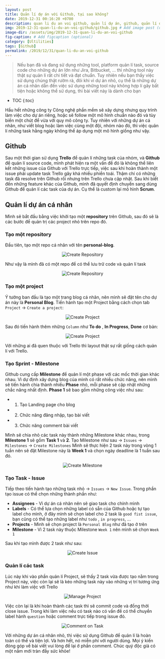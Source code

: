 ```yaml
---
layout: post
title: Quản lí dự án với Github, tại sao không?
date: 2019-12-31 00:16:20 +0700
description: quan li du an voi github, quản lí dự án, github, quản lí dự án bằng github, quản lí task
img: 2019-12-31-quan-li-du-an-voi-github/github.jpg # Add image post (optional)
image-dir: /assets/img/2019-12-31-quan-li-du-an-voi-github
fig-caption: # Add figcaption (optional)
category: [Ultilities]
tags: [Github]
permalink: /2019/12/31/quan-li-du-an-voi-github
---
```


> Nếu bạn đã và đang sử dụng những tool, platform quản lí task, source code cho những dự án lớn như Jira, Bitbucket, ... thì những tool này thật sự quản lí rất chi tiết và đạt chuẩn. Tuy nhiên nếu bạn thấy việc sử dụng chúng thật rườm rà, đôi khi vì dự án nhỏ, cụ thể là những dự án cá nhân dẫn đến việc sử dụng những tool này không hợp lí gây bất tiện hoặc không thể sử dụng, thì bài viết này là dành cho bạn

* TOC
{:toc}

Hầu hết những công ty Công nghệ phần mềm sẽ xây dựng nhưng quy trình làm việc cho dự án riêng, hoặc sẽ follow một mô hình chuẩn nào đó và tùy biến một chút để vừa với quy mô công ty. Tuy nhiên với những dự án cá nhân, như viết blog hoặc làm việc cùng một đội, nhóm nào đó, thì việc quản lí những task hằng ngày không thể áp dụng một mô hình giống như vậy.

## Github 

Sau một thời gian sử dụng **Trello** để quản lí những task của nhóm, và **Github** để quản lí source code, mình phát hiện ra một vấn đề đó là không thể liên kết những issue của Github với Trello trực tiếp, việc sau khi hoàn thành một issue phải update task Trello gây khá nhiều phiền toái. Thậm chí có những task đã resolve trên Github rồi nhưng trên Trello chưa cập nhật. Sau khi biết đến những feature khác của Github, mình đã quyết định chuyển sang dùng  Github để quản lí các task của dự án. Cụ thể là custom lại mô hình **Scrum**.

## Quản lí dự án cá nhân

Mình sẽ bắt đầu bằng việc khởi tạo một **repository** trên Github, sau đó sẽ là các bước để quản trị các project nhỏ trên repo đó.

### Tạo một repository

Đầu tiên, tạo một repo cá nhân với tên **personal-blog**.

<p align="center"><img alt="Create Repository" src="{{page.image-dir}}/create-repo-1.png"/></p>

Như vậy là mình đã có một repo để có thể lưu trữ code và quản lí task

<p align="center"><img alt="Create Repository" src="{{page.image-dir}}/create-repo-2.png"/></p>

### Tạo một project

Ý tưởng ban đầu là tạo một trang blog cá nhân, nên mình sẽ đặt tên cho dự án này là **Personal Blog**. Tiến hành tạo một Project bằng cách chọn tab `Project` -> `Create a project`:

<p align="center"><img alt="Create Project" src="{{page.image-dir}}/create-project-1.png"/></p>

Sau đó tiến hành thêm những `Column` như **To do** , **In Progress**, **Done** cơ bản:

<p align="center"><img alt="Create Project" src="{{page.image-dir}}/create-project-2.png"/></p>

Với những ai đã quen thuộc với Trello thì layout thật sự rất giống cách quản lí với Trello.

### Tạo Sprint - Milestone

Github cung cấp **Milestone** để quản lí một phase với các mốc thời gian khác nhau. Vì dự định xây dựng blog của mình có rất nhiều chức năng, nên mình sẽ tiến hành chia thành nhiều **Phase** nhỏ, mỗi phase sẽ cập nhật những chắc năng nhất định. **Phase 1** sẽ bao gồm những công việc như sau:

* 1. Tạo Landing page cho blog
* 2. Chức năng đăng nhập, tạo bài viết
* 3. Chức năng comment bài viết

Mình sẽ chia nhỏ các task này thành những Milestone khác nhau, trong **Milestone 1** sẽ gồm **Task 1** và **2**.
Tạo Milestone như sau -> `Issues` -> `Milestones` -> `Create Milestones`
Mình sẽ thực hiện 2 task này trong vòng 1 tuần nên sẽ đặt Milestone này là **Week 1** và chọn ngày deadline là 1 tuần sau đó.

<p align="center"><img alt="Create Milestone" src="{{page.image-dir}}/create-milestone.png"/></p>

### Tạo Task - Issue

Tiếp theo tiến hành tạo những task nhỏ -> `Issues` -> `New Issue`. Trong phần tạo issue có thể chọn những thành phần như:
* **Assignees** - Vì dự án cá nhân nên sẽ giao task cho chính mình
* **Labels** - Có thể lựa chọn những label có sẵn của Github hoặc tự tạo label cho mình, ở đây mình sẽ chọn label cho 2 task là `good fist issue`, bạn cũng có thể tạo những label như `todo` , `in progress`, ...
* **Projects** - Mình sẽ chọn project là `Personal Blog` như đã tạo ở trên
* **Milestone** - Vì 2 task này thuộc Milestone `Week 1` nên mình sẽ chọn `Week 1`

Sau khi tạo mình được 2 task như sau:

<p align="center"><img alt="Create Issue" src="{{page.image-dir}}/create-issue.png"/></p>

### Quản lí các task

Lúc này khi vào phần quản lí Project, sẽ thấy 2 task vừa được tạo nằm trong Project này, việc còn lại sẽ là kéo những task này vào những vị trí tương ứng như khi làm việc với Trello

<p align="center"><img alt="Manage Project" src="{{page.image-dir}}/manage-project.png"/></p>

Việc còn lại là khi hoàn thành các task thì sẽ commit code và đồng thời close issue. Trong khi làm việc nếu có task nào có vấn đề có thể chuyển label hành `question` hoặc comment trực tiếp trong issue đó.

<p align="center"><img alt="Comment on Task" src="{{page.image-dir}}/comment-task.png"/></p>

Với những dự án cá nhân nhỏ, thì việc sử dụng Github để quản lí là hoàn toàn có thể và tiện lợi. Và hơn hết, nó miễn phí với người dùng. Mọi ý kiến đóng góp về bài viết vui lòng để lại ở phần comment. Chúc quý độc giả có một năm mới tràn đầy sức khỏe!
